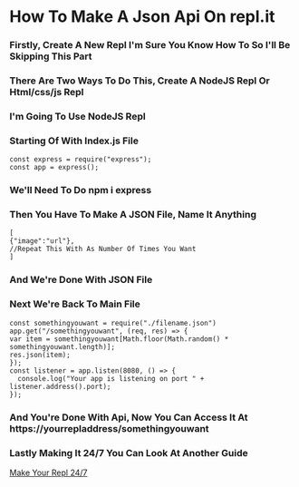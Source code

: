 # How To Make A Json Api On repl.it

### Firstly, Create A New Repl I'm Sure You Know How To So I'll Be Skipping This Part
### There Are Two Ways To Do This, Create A NodeJS Repl Or Html/css/js Repl
### I'm Going To Use NodeJS Repl
### Starting Of With Index.js File 
```
const express = require("express"); 
const app = express(); 
```
### We'll Need To Do **__npm i express__**
### Then You Have To Make A JSON File, Name It Anything 
```
[
{"image":"url"},
//Repeat This With As Number Of Times You Want 
]
```
### And We're Done With JSON File
### Next We're Back To Main File
```
const somethingyouwant = require("./filename.json")
app.get("/somethingyouwant", (req, res) => {  
var item = somethingyouwant[Math.floor(Math.random() * somethingyouwant.length)];   
res.json(item); 
}); 
const listener = app.listen(8080, () => {   
  console.log("Your app is listening on port " + listener.address().port); 
});
```
### And You're Done With Api, Now You Can Access It At https://yourrepladdress/somethingyouwant
### Lastly Making It 24/7 You Can Look At Another Guide
[Make Your Repl 24/7]()
